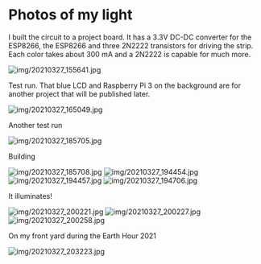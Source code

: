 # Photos of my light

I built the circuit to a project board. It has a 3.3V DC-DC converter for the ESP8266, the ESP8266 and
three 2N2222 transistors for driving the strip. Each color takes about 300 mA and a 2N2222 is capable for
much more.

![img/20210327_155641.jpg](img/20210327_155641.jpg)

Test run. That blue LCD and Raspberry Pi 3 on the background are for another project that will be published later.

![img/20210327_165049.jpg](img/20210327_165049.jpg)

Another test run

![img/20210327_185705.jpg](img/20210327_185705.jpg)

Building

![img/20210327_185708.jpg](img/20210327_185708.jpg)
![img/20210327_194454.jpg](img/20210327_194454.jpg)
![img/20210327_194457.jpg](img/20210327_194457.jpg)
![img/20210327_194706.jpg](img/20210327_194706.jpg)

It illuminates!

![img/20210327_200221.jpg](img/20210327_200221.jpg)
![img/20210327_200227.jpg](img/20210327_200227.jpg)
![img/20210327_200258.jpg](img/20210327_200258.jpg)

On my front yard during the Earth Hour 2021

![img/20210327_203223.jpg](img/20210327_203223.jpg)

